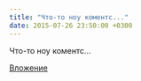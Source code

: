 ```yaml
---
title: "Что-то ноу коментс..."
date: 2015-07-26 23:50:00 +0300
---
```


Что-то ноу коментс...

[Вложение](/assets/vk_photos/2/p2yM3D39LOw.jpg)

